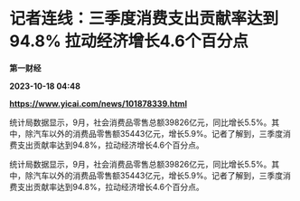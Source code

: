 # 记者连线：三季度消费支出贡献率达到94.8% 拉动经济增长4.6个百分点
**第一财经**

**2023-10-18 04:48**

**https://www.yicai.com/news/101878339.html**

统计局数据显示，9月，社会消费品零售总额39826亿元，同比增长5.5%。其中，除汽车以外的消费品零售额35443亿元，增长5.9%。记者了解到，三季度消费支出贡献率达到94.8%，拉动经济增长4.6个百分点。

统计局数据显示，9月，社会消费品零售总额39826亿元，同比增长5.5%。其中，除汽车以外的消费品零售额35443亿元，增长5.9%。记者了解到，三季度消费支出贡献率达到94.8%，拉动经济增长4.6个百分点。